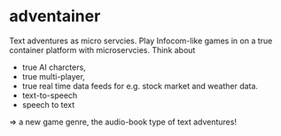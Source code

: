 # adventainer

Text adventures as micro servcies. Play Infocom-like games in on a true container platform with microservcies.
Think about 
- true AI charcters, 
- true multi-player, 
- true real time data feeds for e.g. stock market and weather data.
- text-to-speech
- speech to text

=> a new game genre, the audio-book type of text adventures!
